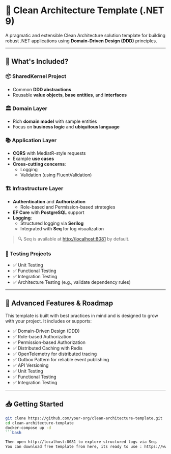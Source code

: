 # 🧱 Clean Architecture Template (.NET 9)

A pragmatic and extensible Clean Architecture solution template for building robust .NET applications using **Domain-Driven Design (DDD)** principles.

---

## 🧩 What's Included?

### 📦 SharedKernel Project
- Common **DDD abstractions**
- Reusable **value objects**, **base entities**, and **interfaces**

### 🏛 Domain Layer
- Rich **domain model** with sample entities
- Focus on **business logic** and **ubiquitous language**

### 📚 Application Layer
- **CQRS** with MediatR-style requests
- Example **use cases**
- **Cross-cutting concerns**:
  - Logging
  - Validation (using FluentValidation)

### 🏗 Infrastructure Layer
- **Authentication** and **Authorization**
  - Role-based and Permission-based strategies
- **EF Core** with **PostgreSQL** support
- **Logging**:
  - Structured logging via **Serilog**
  - Integrated with **Seq** for log visualization

> 🔍 Seq is available at [http://localhost:8081](http://localhost:8081) by default.

### 🧪 Testing Projects
- ✅ Unit Testing
- ✅ Functional Testing
- ✅ Integration Testing
- ✅ Architecture Testing (e.g., validate dependency rules)

---

## 🚀 Advanced Features & Roadmap

This template is built with best practices in mind and is designed to grow with your project. It includes or supports:

- ✅ Domain-Driven Design (DDD)
- ✅ Role-based Authorization
- ✅ Permission-based Authorization
- ✅ Distributed Caching with Redis
- ✅ OpenTelemetry for distributed tracing
- ✅ Outbox Pattern for reliable event publishing
- ✅ API Versioning
- ✅ Unit Testing
- ✅ Functional Testing
- ✅ Integration Testing

---

## 📥 Getting Started

```bash
git clone https://github.com/your-org/clean-architecture-template.git
cd clean-architecture-template
docker-compose up -d
```bash

Then open http://localhost:8081 to explore structured logs via Seq.
You can download free template from here, its ready to use : https://www.milanjovanovic.tech/templates/clean-architecture
